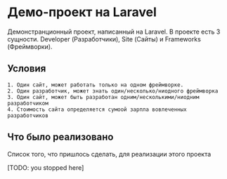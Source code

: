 # Демо-проект на Laravel 

Демонстранционный проект, написанный на Laravel. 
В проекте есть 3 сущности. Developer (Разработчики), Site (Сайты) 
и Frameworks (Фреймворки). 

## Условия 
    1. Один сайт, может работать только на одном фреймворке. 
    2. Один разработчик, может знать один/несколько/ниодного фреймворка
    3. Один сайт, может быть разработан одним/несколькими/ниодним разработчиком
    4. Стоимость сайта определяется сумоой зарпла вовлеченных разработчиков 

## Что было реализовано
Список того, что пришлось сделать, для реализации этого проекта

[TODO: you stopped here]
